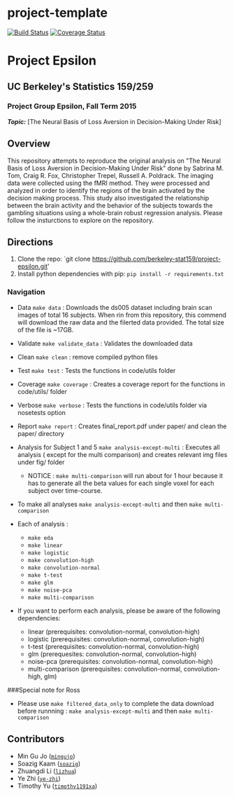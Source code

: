 # project-template
[![Build Status](https://travis-ci.org/berkeley-stat159/project-epsilon.svg?branch=master)](https://travis-ci.org/berkeley-stat159/project-epsilon?branch=master)
[![Coverage Status](https://coveralls.io/repos/berkeley-stat159/project-epsilon/badge.svg?branch=master)](https://coveralls.io/r/berkeley-stat159/project-epsilon?branch=master)

# Project Epsilon
## UC Berkeley's Statistics 159/259
### Project Group Epsilon, Fall Term 2015 

_**Topic:**_ [The Neural Basis of Loss Aversion in Decision-Making Under Risk] 

## Overview
This repository attempts to reproduce the original analysis on 
"The Neural Basis of Loss Aversion in Decision-Making Under Risk" 
done by Sabrina M. Tom, Craig R. Fox, Christopher Trepel, Russell A. Poldrack. 
The imaging data were collected using the fMRI method. They were processed 
and analyzed in order to identify the regions of the brain activated by the 
decision making process. This study also investigated the relationship between 
the brain activity and the behavior of the subjects towards the gambling situations 
using a whole-brain robust regression analysis. 
Please follow the insturctions to explore on the repository.

## Directions
1. Clone the repo: `git clone https://github.com/berkeley-stat159/project-epsilon.git'
2. Install python dependencies with pip: `pip install -r requirements.txt` 

### Navigation
 - Data `make data` : Downloads the ds005 dataset including brain scan images of total 
 16 subjects. When rin from this repository, this commend will download the raw data and
 the filerted data provided. The total size of the file is ~17GB.

 - Validate `make validate_data` : Validates the downloaded data 

 - Clean `make clean` : remove compiled python files

 - Test `make test` : Tests the functions in code/utils folder

 - Coverage `make coverage` : Creates a coverage report for the functions in code/utils/ folder

 - Verbose `make verbose` : Tests the functions in code/utils folder via nosetests option

 - Report `make report` : Creates final_report.pdf under paper/ and clean the paper/ directory

 - Analysis for Subject 1 and 5 `make analysis-except-multi` : Executes all analysis (
 except for the multi comparison) and creates relevant  img files under fig/ folder
 	 - NOTICE : `make multi-comparison` will run about for 1 hour because it 
	 has to generate all the beta values for each single voxel for each subject 
	 over time-course.
 - To make all analyses `make analysis-except-multi` and then `make multi-comparison`

 - Each of analysis :
   - `make eda` 
   - `make linear`
   - `make logistic`
   - `make convolution-high`
   - `make convolution-normal`
   - `make t-test`
   - `make glm`
   - `make noise-pca`
   - `make multi-comparison`

- If you want to perform each analysis, please be aware of the following dependencies:
   - linear (prerequisites: convolution-normal, convolution-high)
   - logistic (prerequisites: convolution-normal, convolution-high)
   - t-test (prerequisites: convolution-normal, convolution-high)
   - glm (prerequesites: convolution-normal, convolution-high)
   - noise-pca (prerequisites: convolution-normal, convolution-high)
   - multi-comparison (prerequisites: convolution-normal, convolution-high, glm)

###Special note for Ross
- Please use `make filtered_data_only` to complete the data download before runnning : `make analysis-except-multi` and then `make multi-comparison`

## Contributors
- Min Gu Jo ([`mingujo`](https://github.com/mingujo))
- Soazig Kaam ([`soazig`](https://github.com/soazig))
- Zhuangdi Li ([`lizhua`](https://github.com/lizhua))
- Ye Zhi ([`ye-zhi`](https://github.com/ye-zhi))
- Timothy Yu ([`timothy1191xa`](https://github.com/timothy1191xa))
